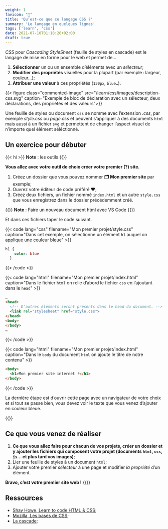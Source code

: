 ```yaml
---
weight: 1
favicon: "🐒" 
title: 'Qu’est-ce que ce langage CSS ?'
summary: 'Le langage en quelques lignes'
tags: ['learn', 'css']
date: 2021-07-10T01:18:26+02:00
draft: true
---
```


*CSS* pour _Cascading StyleSheet_ (feuille de styles en cascade) est
le langage de mise en forme pour le web et permet de…

1. **Sélectionner** un ou un ensemble d’éléments avec un *sélecteur*;
2. **Modifier des propriétés** visuelles pour la plupart (par exemple : largeur, couleur…);
3. **Attribuer une valeur** à ces propriétés (`130px`, `blue…`).

{{< figure class="commented-image" src="/learn/css/images/description-css.svg"
caption="Exemple de bloc de déclaration avec un sélecteur, deux déclarations, des propriétés et des valeurs">}}

Une feuille de styles ou document `css` se nomme avec l’extension *.css*, par exemple *style.css* ou
*page.css* et peuvent s’appliquer à des documents `html` mais aussi à un fichier `svg` et permettent de changer l’aspect visuel de n’importe quel élément séléctionné.

## Un exercice pour débuter

{{< hi >}}
**Note** : les outils
{{</hi>}}

**Vous allez avec votre outil de choix créer votre premier (?) site.**

1. Créez un dossier que vous pouvez nommer **🗂  Mon premier site** par exemple;
2. Ouvrez votre éditeur de code préféré ♥️;
3. Créez deux fichiers, un fichier nommé `index.html` et un autre `style.css` que vous enregistrez
dans le dossier précédemment créé.

{{<hi>}}
**Note** : Faire un nouveau document html avec VS Code
{{</hi>}}

Et dans ces fichiers taper le code suivant.

{{< code
  lang="css"
  filename="Mon premier projet/style.css"
  caption="Dans cet exemple, on sélectionne un élément `h1` auquel on applique une couleur bleue" >}}
```css
h1 {
    color: blue
  }
```
{{< /code >}}


{{< code
  lang="html"
  filename="Mon premier projet/index.html"
  caption="Dans le fichier `html` on relie d’abord le fichier `css` en l’ajoutant dans le `head`" >}}
```html {hl_lines=[4],linenostart=1}
…
<head>
  <!-- D’autres éléments seront présents dans le head du document. -->
  <link rel="stylesheet" href="style.css">
</head>
<body>
</body>
…
```
{{< /code >}}


{{< code
  lang="html"
  filename="Mon premier projet/index.html"
  caption="Dans le `body` du document `html` on ajoute le titre de notre contenu" >}}
```html
<body>
  <h1>Mon premier site internet !</h1>
</body>
```
{{< /code >}}

La dernière étape est d’ouvrir cette page avec un navigateur de votre choix et si tout se passe bien,
vous devez voir le texte que vous venez d’ajouter en couleur bleue.

{{<hi>}}

## Ce que vous venez de réaliser

1. **Ce que vous allez faire pour chacun de vos projets, créer un dossier et y ajouter les fichiers
qui composent votre projet (documents `html`, `css`, `js`… et plus tard vos images)**;
2. Lier une feuille de styles à un document `html`;
3. Ajouter votre premier _sélecteur_ à une page et modifier _la propriété_ d’un élément.

**Bravo, c’est votre premier site web !**
{{</hi>}}

## Ressources

- [Shay Howe, Learn to code HTML & CSS](https://learn.shayhowe.com/html-css/);
- [Mozilla, Les bases de CSS](https://developer.mozilla.org/fr/docs/Learn/Getting_started_with_the_web/CSS_basics);
- [La cascade](https://la-cascade.io/);
